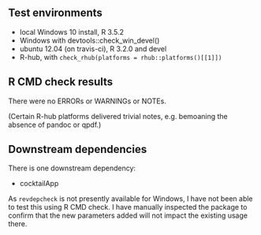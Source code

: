 ## Test environments
* local Windows 10 install, R 3.5.2
* Windows with devtools::check_win_devel()
* ubuntu 12.04 (on travis-ci), R 3.2.0 and devel
* R-hub, with `check_rhub(platforms = rhub::platforms()[[1]])`

## R CMD check results
There were no ERRORs or WARNINGs or NOTEs.

(Certain R-hub platforms delivered trivial notes, e.g. bemoaning the
absence of pandoc or qpdf.)

## Downstream dependencies

There is one downstream dependency:
* cocktailApp

As `revdepcheck` is not presently available for Windows, I have not been able to
test this using R CMD check.  I have manually inspected the package to confirm 
that the new parameters added will not impact the existing usage there.